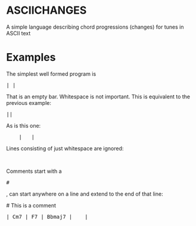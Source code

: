 # ASCIICHANGES

A simple language describing chord progressions (changes) for tunes in ASCII text

# Examples

The simplest well formed program is

<pre>| |</pre>

That is an empty bar. Whitespace is not important. This is equivalent to the previous example:

<pre>||</pre>

As is this one:

<pre>    |   |   </pre>

Lines consisting of just whitespace are ignored:

<pre>    </pre>

Comments start with a <pre>#</pre>, can start anywhere on a line and extend to the end of that line:

</pre># This is a comment</pre>

<pre>| Cm7 | F7 | Bbmaj7 |    |</pre>
